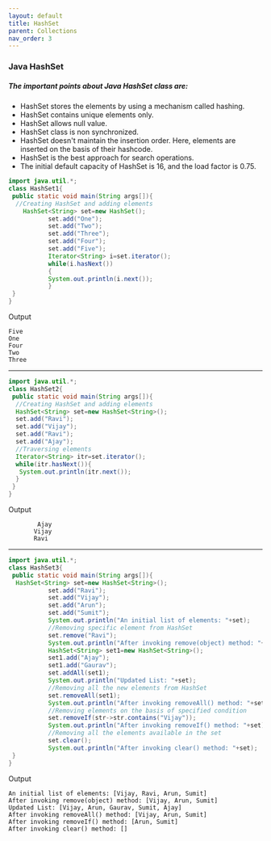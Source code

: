 ```yaml
---
layout: default
title: HashSet
parent: Collections
nav_order: 3
---
```

### Java HashSet



##### The important points about Java HashSet class are:

- HashSet stores the elements by using a mechanism called hashing.
- HashSet contains unique elements only.
- HashSet allows null value.
- HashSet class is non synchronized.
- HashSet doesn't maintain the insertion order. Here, elements are inserted on the basis of their hashcode.
- HashSet is the best approach for search operations.
- The initial default capacity of HashSet is 16, and the load factor is 0.75.


```java
import java.util.*;  
class HashSet1{  
 public static void main(String args[]){  
  //Creating HashSet and adding elements  
    HashSet<String> set=new HashSet();  
           set.add("One");    
           set.add("Two");    
           set.add("Three");   
           set.add("Four");  
           set.add("Five");  
           Iterator<String> i=set.iterator();  
           while(i.hasNext())  
           {  
           System.out.println(i.next());  
           }  
 }  
}  
```
Output
```
Five
One
Four
Two
Three
```

------

```java
import java.util.*;  
class HashSet2{  
 public static void main(String args[]){  
  //Creating HashSet and adding elements  
  HashSet<String> set=new HashSet<String>();  
  set.add("Ravi");  
  set.add("Vijay");  
  set.add("Ravi");  
  set.add("Ajay");  
  //Traversing elements  
  Iterator<String> itr=set.iterator();  
  while(itr.hasNext()){  
   System.out.println(itr.next());  
  }  
 }  
}
```

Output
```
        Ajay
       Vijay
       Ravi
```

---------

```java
import java.util.*;  
class HashSet3{  
 public static void main(String args[]){  
  HashSet<String> set=new HashSet<String>();  
           set.add("Ravi");  
           set.add("Vijay");  
           set.add("Arun");  
           set.add("Sumit");  
           System.out.println("An initial list of elements: "+set);  
           //Removing specific element from HashSet  
           set.remove("Ravi");  
           System.out.println("After invoking remove(object) method: "+set);  
           HashSet<String> set1=new HashSet<String>();  
           set1.add("Ajay");  
           set1.add("Gaurav");  
           set.addAll(set1);  
           System.out.println("Updated List: "+set);  
           //Removing all the new elements from HashSet  
           set.removeAll(set1);  
           System.out.println("After invoking removeAll() method: "+set);  
           //Removing elements on the basis of specified condition  
           set.removeIf(str->str.contains("Vijay"));    
           System.out.println("After invoking removeIf() method: "+set);  
           //Removing all the elements available in the set  
           set.clear();  
           System.out.println("After invoking clear() method: "+set);  
 }  
} 
```
Output
```
An initial list of elements: [Vijay, Ravi, Arun, Sumit]
After invoking remove(object) method: [Vijay, Arun, Sumit]
Updated List: [Vijay, Arun, Gaurav, Sumit, Ajay]
After invoking removeAll() method: [Vijay, Arun, Sumit]
After invoking removeIf() method: [Arun, Sumit]
After invoking clear() method: []
```

